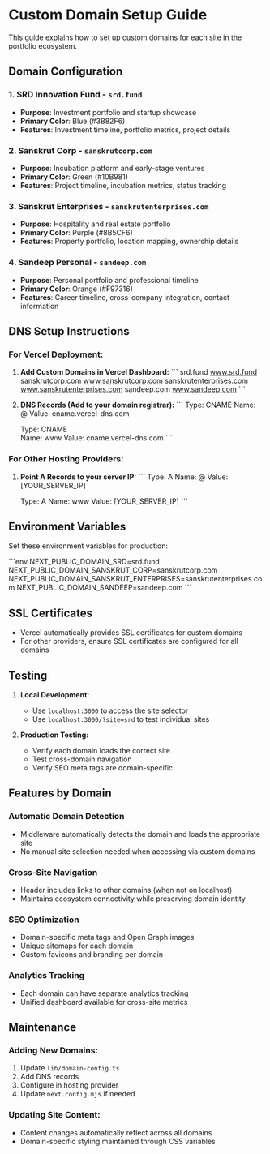 # Custom Domain Setup Guide

This guide explains how to set up custom domains for each site in the portfolio ecosystem.

## Domain Configuration

### 1. SRD Innovation Fund - `srd.fund`
- **Purpose**: Investment portfolio and startup showcase
- **Primary Color**: Blue (#3B82F6)
- **Features**: Investment timeline, portfolio metrics, project details

### 2. Sanskrut Corp - `sanskrutcorp.com`
- **Purpose**: Incubation platform and early-stage ventures
- **Primary Color**: Green (#10B981)
- **Features**: Project timeline, incubation metrics, status tracking

### 3. Sanskrut Enterprises - `sanskrutenterprises.com`
- **Purpose**: Hospitality and real estate portfolio
- **Primary Color**: Purple (#8B5CF6)
- **Features**: Property portfolio, location mapping, ownership details

### 4. Sandeep Personal - `sandeep.com`
- **Purpose**: Personal portfolio and professional timeline
- **Primary Color**: Orange (#F97316)
- **Features**: Career timeline, cross-company integration, contact information

## DNS Setup Instructions

### For Vercel Deployment:

1. **Add Custom Domains in Vercel Dashboard:**
   \`\`\`
   srd.fund
   www.srd.fund
   sanskrutcorp.com
   www.sanskrutcorp.com
   sanskrutenterprises.com
   www.sanskrutenterprises.com
   sandeep.com
   www.sandeep.com
   \`\`\`

2. **DNS Records (Add to your domain registrar):**
   \`\`\`
   Type: CNAME
   Name: @
   Value: cname.vercel-dns.com

   Type: CNAME  
   Name: www
   Value: cname.vercel-dns.com
   \`\`\`

### For Other Hosting Providers:

1. **Point A Records to your server IP:**
   \`\`\`
   Type: A
   Name: @
   Value: [YOUR_SERVER_IP]

   Type: A
   Name: www
   Value: [YOUR_SERVER_IP]
   \`\`\`

## Environment Variables

Set these environment variables for production:

\`\`\`env
NEXT_PUBLIC_DOMAIN_SRD=srd.fund
NEXT_PUBLIC_DOMAIN_SANSKRUT_CORP=sanskrutcorp.com
NEXT_PUBLIC_DOMAIN_SANSKRUT_ENTERPRISES=sanskrutenterprises.com
NEXT_PUBLIC_DOMAIN_SANDEEP=sandeep.com
\`\`\`

## SSL Certificates

- Vercel automatically provides SSL certificates for custom domains
- For other providers, ensure SSL certificates are configured for all domains

## Testing

1. **Local Development:**
   - Use `localhost:3000` to access the site selector
   - Use `localhost:3000/?site=srd` to test individual sites

2. **Production Testing:**
   - Verify each domain loads the correct site
   - Test cross-domain navigation
   - Verify SEO meta tags are domain-specific

## Features by Domain

### Automatic Domain Detection
- Middleware automatically detects the domain and loads the appropriate site
- No manual site selection needed when accessing via custom domains

### Cross-Site Navigation
- Header includes links to other domains (when not on localhost)
- Maintains ecosystem connectivity while preserving domain identity

### SEO Optimization
- Domain-specific meta tags and Open Graph images
- Unique sitemaps for each domain
- Custom favicons and branding per domain

### Analytics Tracking
- Each domain can have separate analytics tracking
- Unified dashboard available for cross-site metrics

## Maintenance

### Adding New Domains:
1. Update `lib/domain-config.ts`
2. Add DNS records
3. Configure in hosting provider
4. Update `next.config.mjs` if needed

### Updating Site Content:
- Content changes automatically reflect across all domains
- Domain-specific styling maintained through CSS variables
